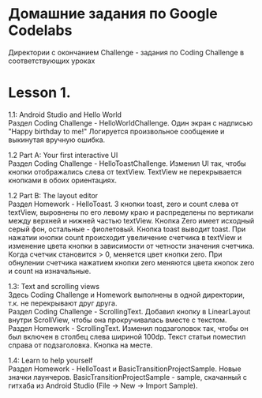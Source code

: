 # Домашние задания по Google Codelabs

Директории с окончанием Challenge - задания по Coding Challenge в соответствующих уроках

# Lesson 1.
1.1: Android Studio and Hello World  
Раздел Coding Challenge - HelloWorldChallenge. Один экран с надписью "Happy birthday to me!" Логируется произвольное сообщение и выкинутая вручную ошибка.  

1.2 Part A: Your first interactive UI  
Раздел Coding Challenge - HelloToastChallenge. Изменил UI так, чтобы кнопки отображались слева от textView. TextView не перекрывается кнопками в обоих ориентациях.  

1.2 Part B: The layout editor  
Раздел Homework - HelloToast. 3 кнопки toast, zero и count слева от textView, выровнены по его левому краю и распределены по вертикали между верхней и нижней частью textView. Кнопка Zero имеет исходный серый фон, остальные - фиолетовый. Кнопка toast выводит toast. При нажатии кнопки count происходит увеличение счетчика в textView и изменение цвета кнопки в зависимости от четности значения счетчика. Когда счетчик становится > 0, меняется цвет кнопки zero. При обнулении счетчика нажатием кнопки zero меняются цвета кнопок zero и count на изначальные.  

1.3: Text and scrolling views  
Здесь Coding Challenge и Homework выполнены в одной директории, т.к. не перекрывают друг друга.  
Раздел Coding Challenge - ScrollingText. Добавил кнопку в LinearLayout внутри ScrollView, чтобы она прокручивалась вместе с текстом.  
Раздел Homework - ScrollingText. Изменил подзаголовок так, чтобы он был включен в столбец слева шириной 100dp. Текст статьи поместил справа от подзаголовка. Кнопка на месте.  

1.4: Learn to help yourself  
Раздел Homework - HelloToast и BasicTransitionProjectSample. Новые значки лаунчеров. BasicTransitionProjectSample - sample, скачанный с гитхаба из Android Studio (File -> New -> Import Sample).  
